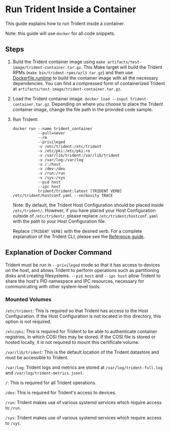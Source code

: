 
# Run Trident Inside a Container

This guide explains how to run Trident inside a container.

Note: this guide will use `docker` for all code snippets.

## Steps

1. Build the Trident container image using `make
   artifacts/test-image/trident-container.tar.gz`. This Make target will build
   the Trident RPMs (`make bin/trident-rpms/azl3.tar.gz`) and then use
   [Dockerfile.runtime](../Dockerfile.runtime) to build the container image with
   all the necessary dependencies. You can find a compressed form of
   containerized Trident at `artifacts/test-image/trident-container.tar.gz`.

2. Load the Trident container image. `docker load --input
   trident-container.tar.gz`. Depending on where you choose to place the Trident
   container image, change the file path in the provided code sample.

3. Run Trident:

   ```docker
   docker run --name trident_container 
              --pull=never 
              --rm 
              --privileged 
              -v /etc/trident:/etc/trident 
              -v /etc/pki:/etc/pki:ro 
              -v /var/lib/trident:/var/lib/trident 
              -v /var/log:/var/log 
              -v /:/host 
              -v /dev:/dev 
              -v /run:/run 
              -v /sys:/sys 
              --pid host 
              --ipc host 
              trident/trident:latest [TRIDENT VERB] /etc/trident/hostconf.yaml --verbosity TRACE
   ```

   Note: By default, the Trident Host Configuration should be placed inside
   `/etc/trident/`. However, if you have placed your Host Configuration outside
   of `/etc/trident/`, please replace `/etc/trident/hostconf.yaml` with the path
   to your Host Configuration file.

   Replace `[TRIDENT VERB]` with the desired verb. For a complete explanation of
   the Trident CLI, please see the [Reference
   guide](../Reference/Trident-CLI.md).

## Explanation of Docker Command

Trident must be run in `--privileged` mode so that it has access to devices on
the host, and allows Trident to perform operations such as partitioning disks
and creating filesystems. `--pid host` and `--ipc host` allow Trident to share
the host's PID namespace and IPC resources, necessary for communicating with
other system-level tools.

### Mounted Volumes

`/etc/trident`: This is required so that Trident has access to the Host
Configuration. If the Host Configuration is not located in this directory, this
option is not required.

`/etc/pki`: This is required for Trident to be able to authenticate container
registries, in which COSI files may be stored. If the COSI file is stored or
hosted locally, it is not required to mount this certificate volume.

`/var/lib/trident`: This is the default location of the Trident datastore and
must be accessible to Trident.

`/var/log`: Trident logs and metrics are stored at `/var/log/trident-full.log`
and `/var/log/trident-metrics.jsonl`.

`/`: This is required for all Trident operations.

`/dev`: This is required for Trident's access to devices.

`/run`: Trident makes use of various systemd services which require access to
`/run`.

`/sys`: Trident makes use of various systemd services which require access to
`/sys`.